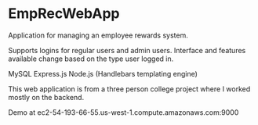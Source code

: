# EmpRecWebApp
Application for managing an employee rewards system.

Supports logins for regular users and admin users. Interface and features available change based on the type user logged in.

MySQL Express.js Node.js (Handlebars templating engine)

This web application is from a three person college project where I worked mostly on the backend.
 
Demo at ec2-54-193-66-55.us-west-1.compute.amazonaws.com:9000
